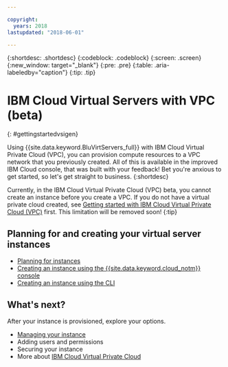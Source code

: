 ```yaml
---

copyright:
  years: 2018
lastupdated: "2018-06-01"

---
```


{:shortdesc: .shortdesc}
{:codeblock: .codeblock}
{:screen: .screen}
{:new_window: target="_blank"}
{:pre: .pre}
{:table: .aria-labeledby="caption"}
{:tip: .tip}

# IBM Cloud Virtual Servers with VPC (beta)
{: #gettingstartedvsigen}

Using {{site.data.keyword.BluVirtServers_full}} with IBM Cloud Virtual Private Cloud (VPC), you can provision compute resources to a VPC network that you previously created. All of this is available in the improved IBM Cloud console, that was built with your feedback! Bet you're anxious to get started, so let's get straight to business.
{:shortdesc}

Currently, in the IBM Cloud Virtual Private Cloud (VPC) beta, you cannot create an instance before you create a VPC.  If you do not have a virtual private cloud created, see [Getting started with IBM Cloud Virtual Private Cloud (VPC)](/docs/infrastructure/vpc/getting-started.html) first. This limitation will be removed soon!
{:tip}
 
## Planning for and creating your virtual server instances

 * [Planning for instances](vsi_best_practices.html)
 * [Creating an instance using the {{site.data.keyword.cloud_notm}} console](vsi_is_create_instance.html)
 * [Creating an instance using the CLI](vsi_is_create_instance_cli.html)
  
## What's next?
After your instance is provisioned, explore your options.
* [Managing your instance](vsi_is_manage_instances.html)
* Adding users and permissions
* Securing your instance
* More about [IBM Cloud Virtual Private Cloud](/docs/infrastructure/vpc/about.html)
 

